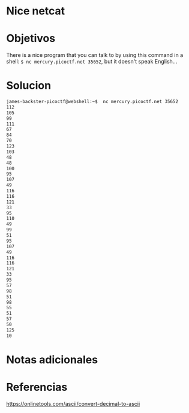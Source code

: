 # Nice netcat
# Objetivos
There is a nice program that you can talk to by using this command in a shell: `$ nc mercury.picoctf.net 35652`, but it doesn't speak English...

# Solucion
```bash
james-backster-picoctf@webshell:~$  nc mercury.picoctf.net 35652
112 
105 
99 
111 
67 
84 
70 
123 
103 
48 
48 
100 
95 
107 
49 
116 
116 
121 
33 
95 
110 
49 
99 
51 
95 
107 
49 
116 
116 
121 
33 
95 
57 
98 
51 
98 
55 
51 
57 
50 
125 
10 


```

# Notas adicionales

# Referencias
https://onlinetools.com/ascii/convert-decimal-to-ascii
